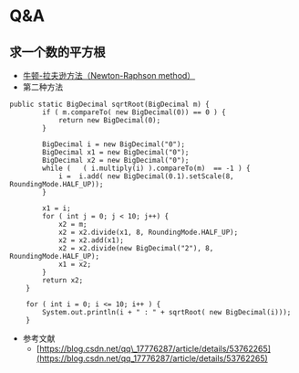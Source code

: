 # Q&A

## 求一个数的平方根

* [牛顿-拉夫逊方法（Newton-Raphson method）](https://blog.csdn.net/xinm1001/article/details/52938113)
* 第二种方法

```text
public static BigDecimal sqrtRoot(BigDecimal m) {
        if ( m.compareTo( new BigDecimal(0)) == 0 ) {
            return new BigDecimal(0);
        }
​
        BigDecimal i = new BigDecimal("0");
        BigDecimal x1 = new BigDecimal("0");
        BigDecimal x2 = new BigDecimal("0");
        while (   ( i.multiply(i) ).compareTo(m)  == -1 ) {
            i =  i.add( new BigDecimal(0.1).setScale(8, RoundingMode.HALF_UP));
        }
​
        x1 = i;
        for ( int j = 0; j < 10; j++) {
            x2 = m;
            x2 = x2.divide(x1, 8, RoundingMode.HALF_UP);
            x2 = x2.add(x1);
            x2 = x2.divide(new BigDecimal("2"), 8, RoundingMode.HALF_UP);
            x1 = x2;
        }
        return x2;
    }
​
    for ( int i = 0; i <= 10; i++ ) {
        System.out.println(i + " : " + sqrtRoot( new BigDecimal(i)));
    }
```

* 参考文献
  * [https://blog.csdn.net/qq\_17776287/article/details/53762265](https://blog.csdn.net/qq_17776287/article/details/53762265) 

